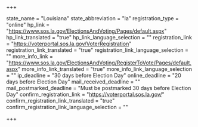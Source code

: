 +++

state_name = "Louisiana"
state_abbreviation = "la"
registration_type = "online"
hp_link = "https://www.sos.la.gov/ElectionsAndVoting/Pages/default.aspx"
hp_link_translated = "true"
hp_link_language_selection = ""
registration_link = "https://voterportal.sos.la.gov/VoterRegistration"
registration_link_translated = "true"
registration_link_language_selection = ""
more_info_link = "https://www.sos.la.gov/ElectionsAndVoting/RegisterToVote/Pages/default.aspx"
more_info_link_translated = "true"
more_info_link_language_selection = ""
ip_deadline = "30 days before Election Day"
online_deadline = "20 days before Election Day"
mail_received_deadline = ""
mail_postmarked_deadline = "Must be postmarked 30 days before Election Day"
confirm_registration_link = "https://voterportal.sos.la.gov/"
confirm_registration_link_translated = "true"
confirm_registration_link_language_selection = ""

+++